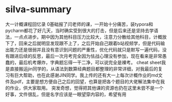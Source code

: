 # silva-summary
大一计概课程回忆录
0基础报了闫老师的课，一开始十分痛苦，装typora和pycharm都花了好几天，当时确实受到很大的打击，但是后来还是坚持去学语法，一点点进步。期中因为其他科目压力比较大，注意力分散给其他科目，计概放下了，回来之后就明显发现跟不上了，之后开始自己跟着b站视频学，但是代码输出能力还是很弱并且没有意识到问题的严重性，优化代码就只是默写一遍代码，没有跟进后续的反思，最后一次月考完全因为怯战心理没有参加，现在看来是非常愚蠢的，最后机考爆炸，字典题忘得一干二净，可以说完全是裸考。
cheat sheet我是直接搬运jin同学的，从语法到数算经典题目都整理的非常详细，对我最后的复习有巨大帮助，也在此感谢JIN同学。我上传的还有大一上每次计概作业的md文件及pdf，主要是想方便自己之后的回望，也算是把各个题目的大佬解法集中在我的作业，供大家取用。
突发奇想，觉得把其他课的资源也扔在这里未尝不是一个好事，文件很乱，但是名字应该是一眼望穿内容的，希望有用
